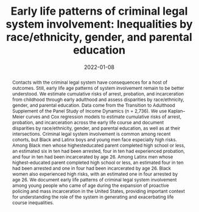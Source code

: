 ---
abstract: Contacts with the criminal legal system have consequences for a host of outcomes. Still, early life age patterns of system involvement remain to be better understood. We estimate cumulative risks of arrest, probation, and incarceration from childhood through early adulthood and assess disparities by race/ethnicity, gender, and parental education. Data come from the Transition to Adulthood Supplement of the Panel Study of Income Dynamics (n = 2,736). We use Kaplan–Meier curves and Cox regression models to estimate cumulative risks of arrest, probation, and incarceration across the early life course and document disparities by race/ethnicity, gender, and parental education, as well as at their intersections. Criminal legal system involvement is common among recent cohorts, but Black and Latinx boys and young men face especially high risks. Among Black men whose highesteducated parent completed high school or less, an estimated six in ten had been arrested, four in ten had experienced probation, and four in ten had been incarcerated by age 26. Among Latinx men whose highest-educated parent completed high school or less, an estimated four in ten had been arrested and one in four had been incarcerated by age 26. Black women also experienced high risks, with an estimated one in four arrested by age 26. We document early life patterns of criminal legal system involvement among young people who came of age during the expansion of proactive policing and mass incarceration in the United States, providing important context for understanding the role of the system in generating and exacerbating life course inequalities.
authors:
- Courtney Boen
- admin
- et al
date: "2022-01-08"
doi: ""
featured: false
image:
  focal_point: ""
  preview_only: false
projects: []
publication: '*Demographic Research*'
publication_short: ""
publication_types:
- "2"
publishDate: "2022-01-08"
summary: _Published in the **Demographic Research**._ 
tags:
title: 'Early life patterns of criminal legal system involvement: Inequalities by race/ethnicity, gender, and parental education'
url_code: ""
url_dataset: ""
url_pdf: "media/Graetz_2022_Dem_Research.pdf"
url_poster: ""
url_project: ""
url_slides: ""
url_source: ""
url_video: ""
---